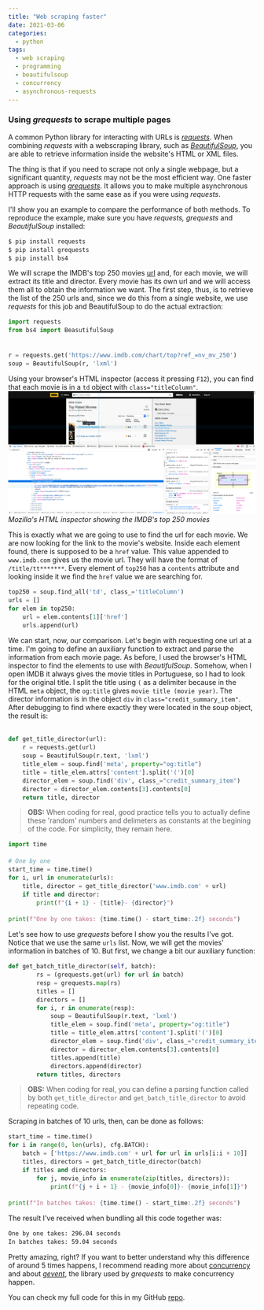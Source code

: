 ```yaml
---
title: "Web scraping faster"
date: 2021-03-06
categories:
  - python
tags:
  - web scraping
  - programming
  - beautifulsoup
  - concurrency
  - asynchronous-requests
---
```


### Using *grequests* to scrape multiple pages

A common Python library for interacting with URLs is [*requests*][requests-docs]. When combining *requests* with a webscraping library, such as [*BeautifulSoup*][soup-docs], you are able to retrieve information inside the website's HTML or XML files.

The thing is that if you need to scrape not only a single webpage, but a significant quantity, *requests* may not be the most efficient way. One faster approach is using [*grequests*][grequests]. It allows you to make multiple asynchronous HTTP requests with the same ease as if you were using *requests*.

I'll show you an example to compare the performance of both methods. To reproduce the example, make sure you have *requests, grequests* and *BeautifulSoup* installed:

```bash
$ pip install requests
$ pip install grequests
$ pip install bs4
```

We will scrape the IMDB's top 250 movies [url][top250] and, for each movie, we will extract its title and director. Every movie has its own url and we will access them all to obtain the information we want. The first step, thus, is to retrieve the list of the 250 urls and, since we do this from a single website, we use *requests* for this job and BeautifulSoup to do the actual extraction:

```python
import requests
from bs4 import BeasutifulSoup


r = requests.get('https://www.imdb.com/chart/top?ref_=nv_mv_250')
soup = BeautifulSoup(r, 'lxml')
```

Using your browser's HTML inspector (access it pressing `F12`), you can find that each movie is in a `td` object with `class="titleColumn"`. 
![HTML inspector](/assets/images/imdb_top250_html_inspector.png 'HTML inspector')
*Mozilla's HTML inspector showing the IMDB's top 250 movies*

This is exactly what we are going to use to find the url for each movie. We are now looking for the link to the movie's website. Inside each element found, there is supposed to be a `href` value. This value appended to `www.imdb.com` gives us the movie url. They will have the format of `/title/tt*******`. Every element of `top250` has a `contents` attribute and looking inside it we find the `href` value we are searching for.


```python
top250 = soup.find_all('td', class_='titleColumn')
urls = []
for elem in top250:
    url = elem.contents[1]['href']
    urls.append(url)
```

We can start, now, our comparison. Let's begin with requesting one url at a time. I'm going to define an auxiliary function to extract and parse the information from each movie page. As before, I used the browser's HTML inspector to find the elements to use with *BeautifulSoup*. Somehow, when I open IMDB it always gives the movie titles in Portuguese, so I had to look for the original title. I split the title using `(` as a delimiter because in the HTML `meta` object, the `og:title` gives `movie title (movie year)`. The director information is in the object `div` in `class="credit_summary_item"`. After debugging to find where exactly they were located in the soup object, the result is:
```python

def get_title_director(url):
    r = requests.get(url)
    soup = BeautifulSoup(r.text, 'lxml')
    title_elem = soup.find('meta', property="og:title")
    title = title_elem.attrs['content'].split('(')[0]
    director_elem = soup.find('div', class_="credit_summary_item")
    director = director_elem.contents[3].contents[0]
    return title, director

```
> **OBS:** When coding for real, good practice tells you to actually define these 'random' numbers and delimeters as constants at the begining of the code. For simplicity, they remain here.

```python
import time

# One by one
start_time = time.time()
for i, url in enumerate(urls):
    title, director = get_title_director('www.imdb.com' + url)
    if title and director:
        print(f"{i + 1} - {title}- {director}")

print(f"One by one takes: {time.time() - start_time:.2f} seconds")
```

Let's see how to use *grequests* before I show you the results I've got. Notice that we use the same `urls` list. Now, we will get the movies' information in batches of 10. But first, we change a bit our auxiliary function:

```python
def get_batch_title_director(self, batch):
        rs = (grequests.get(url) for url in batch)
        resp = grequests.map(rs)
        titles = []
        directors = []
        for i, r in enumerate(resp):
        	soup = BeautifulSoup(r.text, 'lxml')
        	title_elem = soup.find('meta', property="og:title")
        	title = title_elem.attrs['content'].split('(')[0]
        	director_elem = soup.find('div', class_="credit_summary_item")
        	director = director_elem.contents[3].contents[0]
            titles.append(title)
            directors.append(director)
        return titles, directors
```

> **OBS:** When coding for real, you can define a parsing function called by both `get_title_director` and `get_batch_title_director` to avoid repeating code.

Scraping in batches of 10 urls, then, can be done as follows:

```python
start_time = time.time()
for i in range(0, len(urls), cfg.BATCH):
    batch = ['https://www.imdb.com' + url for url in urls[i:i + 10]]
    titles, directors = get_batch_title_director(batch)
    if titles and directors:
        for j, movie_info in enumerate(zip(titles, directors)):
            print(f"{j + i + 1} - {movie_info[0]}- {movie_info[1]}")

print(f"In batches takes: {time.time() - start_time:.2f} seconds")
```

The result I've received when bundling all this code together was:

```bash
One by one takes: 296.04 seconds
In batches takes: 59.04 seconds
```

Pretty amazing, right? If you want to better understand why this difference of around 5 times happens, I recommend reading more about [concurrency][concurrency] and about [*gevent*][gevent], the library used by *grequests* to make concurrency happen.

You can check my full code for this in my GitHub [repo][imdb-repo].

[requests-docs]: https://requests.readthedocs.io
[soup-docs]: https://beautiful-soup-4.readthedocs.io/en/latest/
[grequests]: https://github.com/spyoungtech/grequests
[top250]: https://www.imdb.com/chart/top?ref_=nv_mv_250
[gevent]: http://www.gevent.org/
[concurrency]: https://en.wikipedia.org/wiki/Concurrency_(computer_science)
[imdb-repo]: https://github.com/lnros/top-250-imdb-movies-scraper